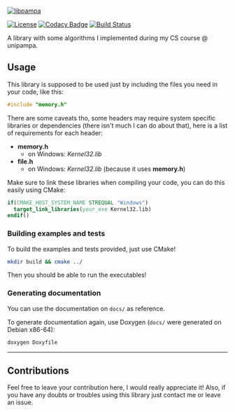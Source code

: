 [![libpampa](https://live.staticflickr.com/65535/49963724858_dd170ee43f_o.png)]()

[![License](https://img.shields.io/badge/license-Apache%202.0-informational.svg)](https://www.apache.org/licenses/LICENSE-2.0)
[![Codacy Badge](https://api.codacy.com/project/badge/Grade/6058e46317cd4c7cbadb33dc4e3d3283)](https://www.codacy.com?utm_source=github.com&amp;utm_medium=referral&amp;utm_content=oAGoulart/libpampa&amp;utm_campaign=Badge_Grade)
[![Build Status](https://dev.azure.com/agoulart/libpampa/_apis/build/status/oAGoulart.libpampa?branchName=master)](https://dev.azure.com/agoulart/libpampa/_build/latest?definitionId=1&branchName=master)

A library with some algorithms I implemented during my CS course @ unipampa.

## Usage

This library is supposed to be used just by including the files you need in your code, like this:

```c
#include "memory.h"
```

There are some caveats tho, some headers may require system specific libraries or dependencies (there isn't much I can do about that), here is a list of requirements for each header:

+ **memory.h**
  - on Windows: *Kernel32.lib*
+ **file.h**
  - on Windows: *Kernel32.lib* (because it uses **memory.h**)

Make sure to link these libraries when compiling your code, you can do this easily using CMake:

```cmake
if(CMAKE_HOST_SYSTEM_NAME STREQUAL "Windows")
  target_link_libraries(your_exe Kernel32.lib)
endif()
```

### Building examples and tests

To build the examples and tests provided, just use CMake!

```sh
mkdir build && cmake ../
```

Then you should be able to run the executables!

### Generating documentation

You can use the documentation on `docs/` as reference.

To generate documentation again, use Doxygen (`docs/` were generated on Debian x86-64):

```sh
doxygen Doxyfile
```

---

## Contributions

Feel free to leave your contribution here, I would really appreciate it!
Also, if you have any doubts or troubles using this library just contact me or leave an issue.
